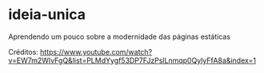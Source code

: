 # ideia-unica

Aprendendo um pouco sobre a modernidade das páginas estáticas

Créditos: https://www.youtube.com/watch?v=EW7m2WIvFgQ&list=PLMdYygf53DP7FJzPslLnmqp0QylyFfA8a&index=1
